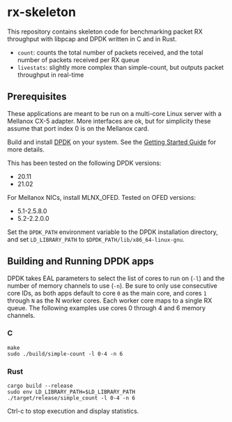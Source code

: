 # rx-skeleton

This repository contains skeleton code for benchmarking packet RX throughput with libpcap and DPDK written in C and in Rust. 
- `count`: counts the total number of packets received, and the total number of packets received per RX queue
- `livestats`: slightly more complex than simple-count, but outputs packet throughput in real-time

## Prerequisites
These applications are meant to be run on a multi-core Linux server with a Mellanox CX-5 adapter. More interfaces are ok, but for simplicity these assume that port index 0 is on the Mellanox card.

Build and install [DPDK](https://core.dpdk.org/download/) on your system. See the [Getting Started Guide](https://doc.dpdk.org/guides/linux_gsg/index.html) for more details. 

This has been tested on the following DPDK versions:
- 20.11
- 21.02

For Mellanox NICs, install MLNX_OFED. Tested on OFED versions:
- 5.1-2.5.8.0
- 5.2-2.2.0.0

Set the `DPDK_PATH` environment variable to the DPDK installation directory, and set `LD_LIBRARY_PATH` to `$DPDK_PATH/lib/x86_64-linux-gnu`.

## Building and Running DPDK apps
DPDK takes EAL parameters to select the list of cores to run on (`-l`) and the number of memory channels to use  (`-n`). Be sure to only use consecutive core IDs, as both apps default to core `0` as the main core, and cores `1` through `N` as the N worker cores. Each worker core maps to a single RX queue. The following examples use cores 0 through 4 and 6 memory channels. 

### C
```
make
sudo ./build/simple-count -l 0-4 -n 6
```

### Rust
```
cargo build --release
sudo env LD_LIBRARY_PATH=$LD_LIBRARY_PATH ./target/release/simple_count -l 0-4 -n 6
```
Ctrl-c to stop execution and display statistics.

